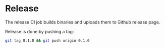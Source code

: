 # Release

The release CI job builds binaries and uploads them to Github release page.

Release is done by pushing a tag:

```bash
git tag 0.1.0 && git push origin 0.1.0
```
